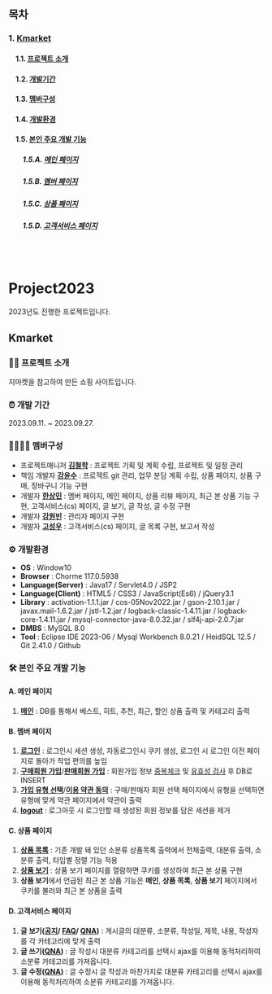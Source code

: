  ## 목차
 ### 1. [Kmarket](#Kmarket)
 #### 　1.1. [프로젝트 소개](#👩‍💻-프로젝트-소개)
 #### 　1.2. [개발기간](https://github.com/TWGearlgrey/Project2023#-%EA%B0%9C%EB%B0%9C-%EA%B8%B0%EA%B0%84)
 #### 　1.3. [멤버구성](https://github.com/TWGearlgrey/Project2023#-%EB%A9%A4%EB%B2%84%EA%B5%AC%EC%84%B1)
 #### 　1.4. [개발환경](https://github.com/TWGearlgrey/Project2023#%EF%B8%8F-%EA%B0%9C%EB%B0%9C%ED%99%98%EA%B2%BD)
 #### 　1.5. [본인 주요 개발 기능](https://github.com/TWGearlgrey/Project2023#-%EB%B3%B8%EC%9D%B8-%EC%A3%BC%EC%9A%94-%EA%B0%9C%EB%B0%9C-%EA%B8%B0%EB%8A%A5)
 ##### 　　1.5.A. [메인 페이지](https://github.com/TWGearlgrey/Project2023#a-%EB%A9%94%EC%9D%B8-%ED%8E%98%EC%9D%B4%EC%A7%80)
 ##### 　　1.5.B. [멤버 페이지](https://github.com/TWGearlgrey/Project2023#b-%EB%A9%A4%EB%B2%84-%ED%8E%98%EC%9D%B4%EC%A7%80)
 ##### 　　1.5.C. [상품 페이지](https://github.com/TWGearlgrey/Project2023#c-%EC%83%81%ED%92%88-%ED%8E%98%EC%9D%B4%EC%A7%80)
 ##### 　　1.5.D. [고객서비스 페이지](https://github.com/TWGearlgrey/Project2023#d-%EA%B3%A0%EA%B0%9D%EC%84%9C%EB%B9%84%EC%8A%A4-%ED%8E%98%EC%9D%B4%EC%A7%80)
<br>
<br>

# Project2023
 2023년도 진행한 프로젝트입니다. 

## Kmarket 

### 👩‍💻 프로젝트 소개
 지마켓을 참고하여 만든 쇼핑 사이트입니다.


### ⏰ 개발 기간
 2023.09.11. ~ 2023.09.27.


### 👨‍👩‍👧‍👧 멤버구성
 - 프로젝트매니저 **[김철학](https://github.com/chhak0503)** : 프로젝트 기획 및 계획 수립, 프로젝트 및 일정 관리
 - 책임 개발자 **[강윤수](https://github.com/lomong7807)** : 프로젝트 git 관리, 업무 분담 계획 수립, 상품 페이지, 상품 구매, 장바구니 기능 구현
 - 개발자 **[한상민](https://github.com/TWGearlgrey)** : 멤버 페이지, 메인 페이지, 상품 리뷰 페이지, 최근 본 상품 기능 구현, 고객서비스(cs) 페이지, 글 보기, 글 작성, 글 수정 구현
 - 개발자 **[강원빈](https://github.com/dkfkr)** : 관리자 페이지 구현
 - 개발자 **[고성우](https://github.com/sungwoo0902)** : 고객서비스(cs) 페이지, 글 목록 구현, 보고서 작성


### ⚙️ 개발환경
 - **OS** : Window10
 - **Browser** : Chorme 117.0.5938
 - **Language(Server)** : Java17 / Servlet4.0 / JSP2
 - **Language(Client)** : HTML5 / CSS3 / JavaScript(Es6) / jQuery3.1
 - **Library** : activation-1.1.1.jar / cos-05Nov2022.jar / gson-2.10.1.jar /
   javax.mail-1.6.2.jar / jstl-1.2.jar / logback-classic-1.4.11.jar / logback-core-1.4.11.jar /
   mysql-connector-java-8.0.32.jar / slf4j-api-2.0.7.jar
 - **DMBS** : MySQL 8.0
 - **Tool** : Eclipse IDE 2023-06 / Mysql Workbench 8.0.21 / HeidSQL 12.5 / Git 2.41.0 / Github


### 🛠 본인 주요 개발 기능
 #### A. 메인 페이지
 1. **[메인](https://github.com/TWGearlgrey/Project2023/blob/main/Kmarket/src/main/java/kr/co/kmarket/controller/IndexController.java)** : DB를 통해서 베스트, 히트, 추천, 최근, 할인 상품 출력 및 카테고리 출력

 #### B. 멤버 페이지
 1. **[로그인](https://github.com/TWGearlgrey/Project2023/blob/main/Kmarket/src/main/java/kr/co/kmarket/controller/member/LoginController.java)** : 로그인시 세션 생성, 자동로그인시 쿠키 생성, 로그인 시 로그인 이전 페이지로 돌아가 작업 편의를 높임
 2. **[구매회원 가입](https://github.com/TWGearlgrey/Project2023/blob/main/Kmarket/src/main/java/kr/co/kmarket/controller/member/RegisterController.java)**/**[판매회원 가입](https://github.com/TWGearlgrey/Project2023/blob/main/Kmarket/src/main/java/kr/co/kmarket/controller/member/RegisterSellerController.java)** : 회원가입 정보 [중복체크](https://github.com/TWGearlgrey/Project2023/blob/main/Kmarket/src/main/java/kr/co/kmarket/controller/member/DuplicationController.java) 및 [유효성 검사](https://github.com/TWGearlgrey/Project2023/blob/main/Kmarket/src/main/webapp/js/validation.js) 후 DB로 INSERT
 3. **[가입 유형 선택](https://github.com/TWGearlgrey/Project2023/blob/main/Kmarket/src/main/java/kr/co/kmarket/controller/member/JoinController.java)**/**[이용 약관 동의](https://github.com/TWGearlgrey/Project2023/blob/main/Kmarket/src/main/java/kr/co/kmarket/controller/member/SignupController.java)** : 구매/판매자 회원 선택 페이지에서 유형을 선택하면 유형에 맞게 약관 페이지에서 약관이 출력
 4. **[logout](https://github.com/TWGearlgrey/Project2023/blob/main/Kmarket/src/main/java/kr/co/kmarket/controller/member/LogoutController.java)** : 로그아웃 시 로그인할 때 생성된 회원 정보를 담은 세션을 제거

 #### C. 상품 페이지
 1. **[상품 목록](https://github.com/TWGearlgrey/Project2023/blob/main/Kmarket/src/main/java/kr/co/kmarket/controller/product/ListController.java)** : 기존 개발 돼 있던 소분류 상품목록 출력에서 전체출력, 대분류 출력, 소분류 출력, 타입별 정렬 기능 적용
 2. **[상품 보기](https://github.com/TWGearlgrey/Project2023/blob/main/Kmarket/src/main/java/kr/co/kmarket/controller/product/ViewController.java)** : 상품 보기 페이지를 열람하면 쿠키를 생성하여 최근 본 상품 구현
 3. **상품 보기**에서 언급된 최근 본 상품 기능은 **메인**, **상품 목록**, **상품 보기** 페이지에서 쿠키를 불러와 최근 본 상품을 출력

 #### D. 고객서비스 페이지
 1. **글 보기([공지](https://github.com/TWGearlgrey/Project2023/blob/main/Kmarket/src/main/java/kr/co/kmarket/controller/cs/notice/ViewController.java)/
    [FAQ](https://github.com/TWGearlgrey/Project2023/blob/main/Kmarket/src/main/java/kr/co/kmarket/controller/cs/faq/ViewController.java)/
    [QNA](https://github.com/TWGearlgrey/Project2023/blob/main/Kmarket/src/main/java/kr/co/kmarket/controller/cs/qna/ViewController.java))** : 게시글의 대분류, 소분류, 작성일, 제목, 내용, 작성자를 각 카테고리에 맞게 출력
 2. **글 쓰기([QNA](https://github.com/TWGearlgrey/Project2023/blob/main/Kmarket/src/main/java/kr/co/kmarket/controller/cs/qna/WriteController.java))** : 글 작성시 대분류 카테고리를 선택시 ajax를 이용해 동적처리하여 소분류 카테고리를 가져옵니다.
 3. **글 수정([QNA](https://github.com/TWGearlgrey/Project2023/blob/main/Kmarket/src/main/java/kr/co/kmarket/controller/cs/qna/ModifyController.java))** : 글 수정시 글 작성과 마찬가지로 대분류 카테고리를 선택시 ajax를 이용해 동적처리하여 소분류 카테고리를 가져옵니다.
